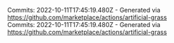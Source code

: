 Commits: 2022-10-11T17:45:19.480Z - Generated via https://github.com/marketplace/actions/artificial-grass
<br>
Commits: 2022-10-11T17:45:19.480Z - Generated via https://github.com/marketplace/actions/artificial-grass
<br>
